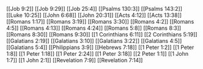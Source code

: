 [[Job 9:2]]
[[Job 9:29]]
[[Job 25:4]]
[[Psalms 130:3]]
[[Psalms 143:2]]
[[Luke 10:25]]
[[John 6:68]]
[[John 20:31]]
[[Acts 4:12]]
[[Acts 13:38]]
[[Romans 1:17]]
[[Romans 3:19]]
[[Romans 3:30]]
[[Romans 4:2]]
[[Romans 4:5]]
[[Romans 4:13]]
[[Romans 4:24]]
[[Romans 5:8]]
[[Romans 8:3]]
[[Romans 8:30]]
[[Romans 9:30]]
[[1 Corinthians 6:11]]
[[2 Corinthians 5:19]]
[[Galatians 2:19]]
[[Galatians 3:10]]
[[Galatians 3:22]]
[[Galatians 4:5]]
[[Galatians 5:4]]
[[Philippians 3:9]]
[[Hebrews 7:18]]
[[1 Peter 1:2]]
[[1 Peter 1:8]]
[[1 Peter 1:18]]
[[1 Peter 2:24]]
[[1 Peter 3:18]]
[[2 Peter 1:1]]
[[1 John 1:7]]
[[1 John 2:1]]
[[Revelation 7:9]]
[[Revelation 7:14]]
